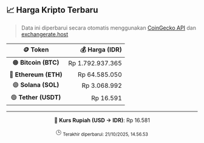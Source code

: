 

<!-- HARGA_KRIPTO -->
## 📈 Harga Kripto Terbaru

> Data ini diperbarui secara otomatis menggunakan [CoinGecko API](https://www.coingecko.com/) dan [exchangerate.host](https://exchangerate.host/)

<div align="center">

| 🪙 Token | 💰 Harga (IDR) |
|:------:|---------------:|
| 🟠 **Bitcoin (BTC)**   | Rp 1.792.937.365 |
| 🔵 **Ethereum (ETH)**  | Rp 64.585.050 |
| 🟣 **Solana (SOL)**    | Rp 3.068.992 |
| 🟢 **Tether (USDT)**   | Rp 16.591 |

---

💱 **Kurs Rupiah (USD → IDR)**: Rp 16.581

🕒 <sub>Terakhir diperbarui: 21/10/2025, 14.56.53</sub>

</div>
<!-- /HARGA_KRIPTO -->